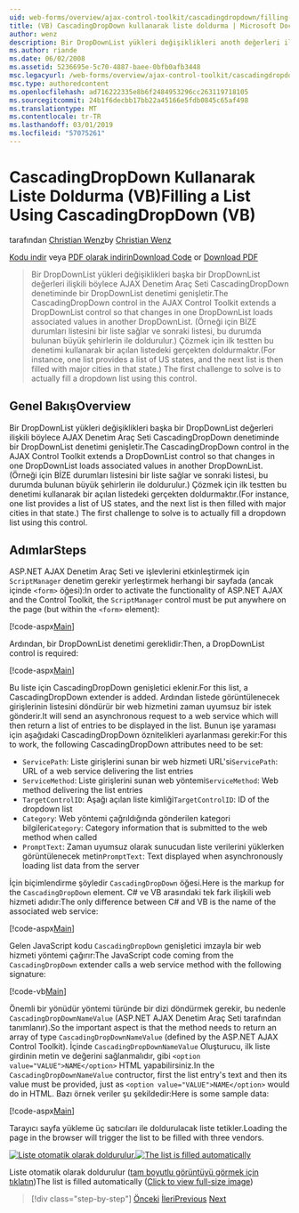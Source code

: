 ```yaml
---
uid: web-forms/overview/ajax-control-toolkit/cascadingdropdown/filling-a-list-using-cascadingdropdown-vb
title: (VB) CascadingDropDown kullanarak liste doldurma | Microsoft Docs
author: wenz
description: Bir DropDownList yükleri değişiklikleri anoth değerleri ilişkili böylece AJAX Denetim Araç Seti CascadingDropDown denetiminde bir DropDownList denetimi genişletir...
ms.author: riande
ms.date: 06/02/2008
ms.assetid: 5236695e-5c70-4887-baee-0bfb0afb3448
msc.legacyurl: /web-forms/overview/ajax-control-toolkit/cascadingdropdown/filling-a-list-using-cascadingdropdown-vb
msc.type: authoredcontent
ms.openlocfilehash: ad716222335e8b6f2484953296cc263119718105
ms.sourcegitcommit: 24b1f6decbb17bb22a45166e5fdb0845c65af498
ms.translationtype: MT
ms.contentlocale: tr-TR
ms.lasthandoff: 03/01/2019
ms.locfileid: "57075261"
---
```

<a name="filling-a-list-using-cascadingdropdown-vb"></a><span data-ttu-id="77ab4-103">CascadingDropDown Kullanarak Liste Doldurma (VB)</span><span class="sxs-lookup"><span data-stu-id="77ab4-103">Filling a List Using CascadingDropDown (VB)</span></span>
====================
<span data-ttu-id="77ab4-104">tarafından [Christian Wenz](https://github.com/wenz)</span><span class="sxs-lookup"><span data-stu-id="77ab4-104">by [Christian Wenz](https://github.com/wenz)</span></span>

<span data-ttu-id="77ab4-105">[Kodu indir](http://download.microsoft.com/download/9/0/7/907760b1-2c60-4f81-aeb6-ca416a573b0d/cascadingdropdown0.vb.zip) veya [PDF olarak indirin](http://download.microsoft.com/download/2/d/c/2dc10e34-6983-41d4-9c08-f78f5387d32b/cascadingdropdown0VB.pdf)</span><span class="sxs-lookup"><span data-stu-id="77ab4-105">[Download Code](http://download.microsoft.com/download/9/0/7/907760b1-2c60-4f81-aeb6-ca416a573b0d/cascadingdropdown0.vb.zip) or [Download PDF](http://download.microsoft.com/download/2/d/c/2dc10e34-6983-41d4-9c08-f78f5387d32b/cascadingdropdown0VB.pdf)</span></span>

> <span data-ttu-id="77ab4-106">Bir DropDownList yükleri değişiklikleri başka bir DropDownList değerleri ilişkili böylece AJAX Denetim Araç Seti CascadingDropDown denetiminde bir DropDownList denetimi genişletir.</span><span class="sxs-lookup"><span data-stu-id="77ab4-106">The CascadingDropDown control in the AJAX Control Toolkit extends a DropDownList control so that changes in one DropDownList loads associated values in another DropDownList.</span></span> <span data-ttu-id="77ab4-107">(Örneği için BİZE durumları listesini bir liste sağlar ve sonraki listesi, bu durumda bulunan büyük şehirlerin ile doldurulur.) Çözmek için ilk testten bu denetimi kullanarak bir açılan listedeki gerçekten doldurmaktır.</span><span class="sxs-lookup"><span data-stu-id="77ab4-107">(For instance, one list provides a list of US states, and the next list is then filled with major cities in that state.) The first challenge to solve is to actually fill a dropdown list using this control.</span></span>


## <a name="overview"></a><span data-ttu-id="77ab4-108">Genel Bakış</span><span class="sxs-lookup"><span data-stu-id="77ab4-108">Overview</span></span>

<span data-ttu-id="77ab4-109">Bir DropDownList yükleri değişiklikleri başka bir DropDownList değerleri ilişkili böylece AJAX Denetim Araç Seti CascadingDropDown denetiminde bir DropDownList denetimi genişletir.</span><span class="sxs-lookup"><span data-stu-id="77ab4-109">The CascadingDropDown control in the AJAX Control Toolkit extends a DropDownList control so that changes in one DropDownList loads associated values in another DropDownList.</span></span> <span data-ttu-id="77ab4-110">(Örneği için BİZE durumları listesini bir liste sağlar ve sonraki listesi, bu durumda bulunan büyük şehirlerin ile doldurulur.) Çözmek için ilk testten bu denetimi kullanarak bir açılan listedeki gerçekten doldurmaktır.</span><span class="sxs-lookup"><span data-stu-id="77ab4-110">(For instance, one list provides a list of US states, and the next list is then filled with major cities in that state.) The first challenge to solve is to actually fill a dropdown list using this control.</span></span>

## <a name="steps"></a><span data-ttu-id="77ab4-111">Adımlar</span><span class="sxs-lookup"><span data-stu-id="77ab4-111">Steps</span></span>

<span data-ttu-id="77ab4-112">ASP.NET AJAX Denetim Araç Seti ve işlevlerini etkinleştirmek için `ScriptManager` denetim gerekir yerleştirmek herhangi bir sayfada (ancak içinde `<form>` öğesi):</span><span class="sxs-lookup"><span data-stu-id="77ab4-112">In order to activate the functionality of ASP.NET AJAX and the Control Toolkit, the `ScriptManager` control must be put anywhere on the page (but within the `<form>` element):</span></span>

[!code-aspx[Main](filling-a-list-using-cascadingdropdown-vb/samples/sample1.aspx)]

<span data-ttu-id="77ab4-113">Ardından, bir DropDownList denetimi gereklidir:</span><span class="sxs-lookup"><span data-stu-id="77ab4-113">Then, a DropDownList control is required:</span></span>

[!code-aspx[Main](filling-a-list-using-cascadingdropdown-vb/samples/sample2.aspx)]

<span data-ttu-id="77ab4-114">Bu liste için CascadingDropDown genişletici eklenir.</span><span class="sxs-lookup"><span data-stu-id="77ab4-114">For this list, a CascadingDropDown extender is added.</span></span> <span data-ttu-id="77ab4-115">Ardından listede görüntülenecek girişlerinin listesini döndürür bir web hizmetini zaman uyumsuz bir istek gönderir.</span><span class="sxs-lookup"><span data-stu-id="77ab4-115">It will send an asynchronous request to a web service which will then return a list of entries to be displayed in the list.</span></span> <span data-ttu-id="77ab4-116">Bunun işe yaraması için aşağıdaki CascadingDropDown öznitelikleri ayarlanması gerekir:</span><span class="sxs-lookup"><span data-stu-id="77ab4-116">For this to work, the following CascadingDropDown attributes need to be set:</span></span>

- <span data-ttu-id="77ab4-117">`ServicePath`: Liste girişlerini sunan bir web hizmeti URL'si</span><span class="sxs-lookup"><span data-stu-id="77ab4-117">`ServicePath`: URL of a web service delivering the list entries</span></span>
- <span data-ttu-id="77ab4-118">`ServiceMethod`: Liste girişlerini sunan web yöntemi</span><span class="sxs-lookup"><span data-stu-id="77ab4-118">`ServiceMethod`: Web method delivering the list entries</span></span>
- <span data-ttu-id="77ab4-119">`TargetControlID`: Aşağı açılan liste kimliği</span><span class="sxs-lookup"><span data-stu-id="77ab4-119">`TargetControlID`: ID of the dropdown list</span></span>
- <span data-ttu-id="77ab4-120">`Category`: Web yöntemi çağrıldığında gönderilen kategori bilgileri</span><span class="sxs-lookup"><span data-stu-id="77ab4-120">`Category`: Category information that is submitted to the web method when called</span></span>
- <span data-ttu-id="77ab4-121">`PromptText`: Zaman uyumsuz olarak sunucudan liste verilerini yüklerken görüntülenecek metin</span><span class="sxs-lookup"><span data-stu-id="77ab4-121">`PromptText`: Text displayed when asynchronously loading list data from the server</span></span>

<span data-ttu-id="77ab4-122">İçin biçimlendirme şöyledir `CascadingDropDown` öğesi.</span><span class="sxs-lookup"><span data-stu-id="77ab4-122">Here is the markup for the `CascadingDropDown` element.</span></span> <span data-ttu-id="77ab4-123">C# ve VB arasındaki tek fark ilişkili web hizmeti adıdır:</span><span class="sxs-lookup"><span data-stu-id="77ab4-123">The only difference between C# and VB is the name of the associated web service:</span></span>

[!code-aspx[Main](filling-a-list-using-cascadingdropdown-vb/samples/sample3.aspx)]

<span data-ttu-id="77ab4-124">Gelen JavaScript kodu `CascadingDropDown` genişletici imzayla bir web hizmeti yöntemi çağırır:</span><span class="sxs-lookup"><span data-stu-id="77ab4-124">The JavaScript code coming from the `CascadingDropDown` extender calls a web service method with the following signature:</span></span>

[!code-vb[Main](filling-a-list-using-cascadingdropdown-vb/samples/sample4.vb)]

<span data-ttu-id="77ab4-125">Önemli bir yönüdür yöntemi türünde bir dizi döndürmek gerekir, bu nedenle `CascadingDropDownNameValue` (ASP.NET AJAX Denetim Araç Seti tarafından tanımlanır).</span><span class="sxs-lookup"><span data-stu-id="77ab4-125">So the important aspect is that the method needs to return an array of type `CascadingDropDownNameValue` (defined by the ASP.NET AJAX Control Toolkit).</span></span> <span data-ttu-id="77ab4-126">İçinde `CascadingDropDownNameValue` Oluşturucu, ilk liste girdinin metin ve değerini sağlanmalıdır, gibi `<option value="VALUE">NAME</option>` HTML yapabilirsiniz.</span><span class="sxs-lookup"><span data-stu-id="77ab4-126">In the `CascadingDropDownNameValue` contructor, first the list entry's text and then its value must be provided, just as `<option value="VALUE">NAME</option>` would do in HTML.</span></span> <span data-ttu-id="77ab4-127">Bazı örnek veriler şu şekildedir:</span><span class="sxs-lookup"><span data-stu-id="77ab4-127">Here is some sample data:</span></span>

[!code-aspx[Main](filling-a-list-using-cascadingdropdown-vb/samples/sample5.aspx)]

<span data-ttu-id="77ab4-128">Tarayıcı sayfa yükleme üç satıcıları ile doldurulacak liste tetikler.</span><span class="sxs-lookup"><span data-stu-id="77ab4-128">Loading the page in the browser will trigger the list to be filled with three vendors.</span></span>


<span data-ttu-id="77ab4-129">[![Liste otomatik olarak doldurulur.](filling-a-list-using-cascadingdropdown-vb/_static/image2.png)](filling-a-list-using-cascadingdropdown-vb/_static/image1.png)</span><span class="sxs-lookup"><span data-stu-id="77ab4-129">[![The list is filled automatically](filling-a-list-using-cascadingdropdown-vb/_static/image2.png)](filling-a-list-using-cascadingdropdown-vb/_static/image1.png)</span></span>

<span data-ttu-id="77ab4-130">Liste otomatik olarak doldurulur ([tam boyutlu görüntüyü görmek için tıklatın](filling-a-list-using-cascadingdropdown-vb/_static/image3.png))</span><span class="sxs-lookup"><span data-stu-id="77ab4-130">The list is filled automatically ([Click to view full-size image](filling-a-list-using-cascadingdropdown-vb/_static/image3.png))</span></span>

> [!div class="step-by-step"]
> <span data-ttu-id="77ab4-131">[Önceki](using-auto-postback-with-cascadingdropdown-cs.md)
> [İleri](using-cascadingdropdown-with-a-database-vb.md)</span><span class="sxs-lookup"><span data-stu-id="77ab4-131">[Previous](using-auto-postback-with-cascadingdropdown-cs.md)
[Next](using-cascadingdropdown-with-a-database-vb.md)</span></span>
